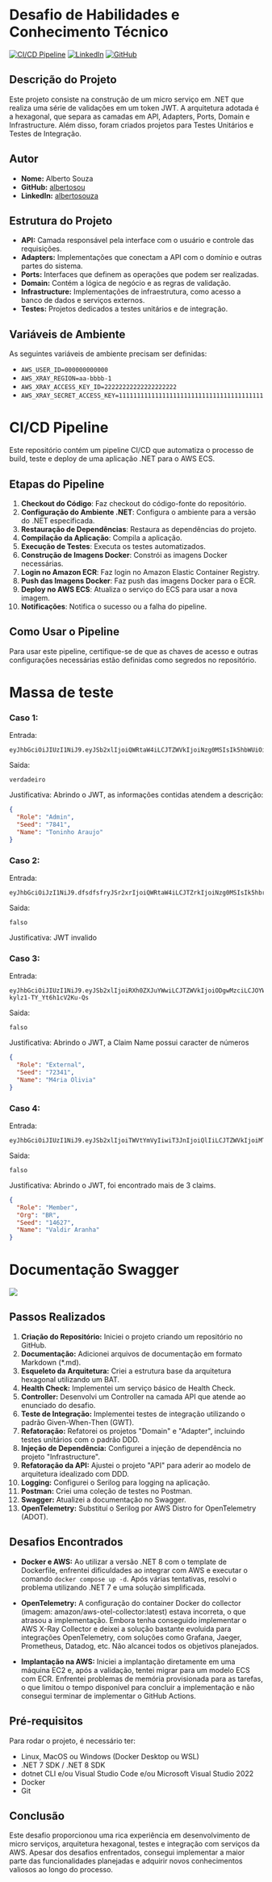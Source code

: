 # Desafio de Habilidades e Conhecimento Técnico

[![CI/CD Pipeline](https://github.com/albertosou/albertosou-2024-backend-challenge-application/actions/workflows/build-and-deploy.v1.yml/badge.svg)](https://github.com/albertosou/albertosou-2024-backend-challenge-application/actions/workflows/build-and-deploy.v1.yml) [![LinkedIn](https://img.shields.io/badge/LinkedIn-%230077B5.svg?logo=linkedin&logoColor=white)](https://linkedin.com/in/albertosouza) [![GitHub](https://img.shields.io/badge/github-%23121011.svg?logo=github&logoColor=white)](https://github.com/albertosou)

## Descrição do Projeto

Este projeto consiste na construção de um micro serviço em .NET que realiza uma série de validações em um token JWT. A arquitetura adotada é a hexagonal, que separa as camadas em API, Adapters, Ports, Domain e Infrastructure. Além disso, foram criados projetos para Testes Unitários e Testes de Integração.

## Autor

- **Nome:** Alberto Souza  
- **GitHub:** [albertosou](https://github.com/albertosou)
- **LinkedIn:** [albertosouza](https://www.linkedin.com/in/albertosouza/)

## Estrutura do Projeto

- **API:** Camada responsável pela interface com o usuário e controle das requisições.
- **Adapters:** Implementações que conectam a API com o domínio e outras partes do sistema.
- **Ports:** Interfaces que definem as operações que podem ser realizadas.
- **Domain:** Contém a lógica de negócio e as regras de validação.
- **Infrastructure:** Implementações de infraestrutura, como acesso a banco de dados e serviços externos.
- **Testes:** Projetos dedicados a testes unitários e de integração.

## Variáveis de Ambiente
As seguintes variáveis de ambiente precisam ser definidas:
- `AWS_USER_ID=000000000000`
- `AWS_XRAY_REGION=aa-bbbb-1`
- `AWS_XRAY_ACCESS_KEY_ID=22222222222222222222`
- `AWS_XRAY_SECRET_ACCESS_KEY=1111111111111111111111111111111111111111`

# CI/CD Pipeline

Este repositório contém um pipeline CI/CD que automatiza o processo de build, teste e deploy de uma aplicação .NET para o AWS ECS.

## Etapas do Pipeline

1. **Checkout do Código**: Faz checkout do código-fonte do repositório.
2. **Configuração do Ambiente .NET**: Configura o ambiente para a versão do .NET especificada.
3. **Restauração de Dependências**: Restaura as dependências do projeto.
4. **Compilação da Aplicação**: Compila a aplicação.
5. **Execução de Testes**: Executa os testes automatizados.
6. **Construção de Imagens Docker**: Constrói as imagens Docker necessárias.
7. **Login no Amazon ECR**: Faz login no Amazon Elastic Container Registry.
8. **Push das Imagens Docker**: Faz push das imagens Docker para o ECR.
9. **Deploy no AWS ECS**: Atualiza o serviço do ECS para usar a nova imagem.
10. **Notificações**: Notifica o sucesso ou a falha do pipeline.

## Como Usar o Pipeline 

Para usar este pipeline, certifique-se de que as chaves de acesso e outras configurações necessárias estão definidas como segredos no repositório.

# Massa de teste 

### Caso 1:
Entrada:
```
eyJhbGciOiJIUzI1NiJ9.eyJSb2xlIjoiQWRtaW4iLCJTZWVkIjoiNzg0MSIsIk5hbWUiOiJUb25pbmhvIEFyYXVqbyJ9.QY05sIjtrcJnP533kQNk8QXcaleJ1Q01jWY_ZzIZuAg
```
Saida:
```
verdadeiro
```
Justificativa:
Abrindo o JWT, as informações contidas atendem a descrição:
```json
{
  "Role": "Admin",
  "Seed": "7841",
  "Name": "Toninho Araujo"
}
```

### Caso 2:
Entrada:
```
eyJhbGciOiJzI1NiJ9.dfsdfsfryJSr2xrIjoiQWRtaW4iLCJTZrkIjoiNzg0MSIsIk5hbrUiOiJUb25pbmhvIEFyYXVqbyJ9.QY05fsdfsIjtrcJnP533kQNk8QXcaleJ1Q01jWY_ZzIZuAg
```
Saida:
```
falso
```
Justificativa:
JWT invalido

### Caso 3:
Entrada:
```
eyJhbGciOiJIUzI1NiJ9.eyJSb2xlIjoiRXh0ZXJuYWwiLCJTZWVkIjoiODgwMzciLCJOYW1lIjoiTTRyaWEgT2xpdmlhIn0.6YD73XWZYQSSMDf6H0i3-kylz1-TY_Yt6h1cV2Ku-Qs
```
Saida:
```
falso
```
Justificativa:
Abrindo o JWT, a Claim Name possui caracter de números
```json
{
  "Role": "External",
  "Seed": "72341",
  "Name": "M4ria Olivia"
}
```

### Caso 4:
Entrada:
```
eyJhbGciOiJIUzI1NiJ9.eyJSb2xlIjoiTWVtYmVyIiwiT3JnIjoiQlIiLCJTZWVkIjoiMTQ2MjciLCJOYW1lIjoiVmFsZGlyIEFyYW5oYSJ9.cmrXV_Flm5mfdpfNUVopY_I2zeJUy4EZ4i3Fea98zvY
```
Saida:
```
falso
```
Justificativa:
Abrindo o JWT, foi encontrado mais de 3 claims.
```json
{
  "Role": "Member",
  "Org": "BR",
  "Seed": "14627",
  "Name": "Valdir Aranha"
}
```
# Documentação Swagger

<img src="doc/img/swagger.png">

## Passos Realizados

1. **Criação do Repositório:** Iniciei o projeto criando um repositório no GitHub.
2. **Documentação:** Adicionei arquivos de documentação em formato Markdown (*.md).
3. **Esqueleto da Arquitetura:** Criei a estrutura base da arquitetura hexagonal utilizando um BAT.
4. **Health Check:** Implementei um serviço básico de Health Check.
5. **Controller:** Desenvolvi um Controller na camada API que atende ao enunciado do desafio.
6. **Teste de Integração:** Implementei testes de integração utilizando o padrão Given-When-Then (GWT).
7. **Refatoração:** Refatorei os projetos "Domain" e "Adapter", incluindo testes unitários com o padrão DDD.
8. **Injeção de Dependência:** Configurei a injeção de dependência no projeto "Infrastructure".
9. **Refatoração da API:** Ajustei o projeto "API" para aderir ao modelo de arquitetura idealizado com DDD.
10. **Logging:** Configurei o Serilog para logging na aplicação.
11. **Postman:** Criei uma coleção de testes no Postman.
12. **Swagger:** Atualizei a documentação no Swagger.
13. **OpenTelemetry:** Substituí o Serilog por AWS Distro for OpenTelemetry (ADOT).

## Desafios Encontrados

- **Docker e AWS:** Ao utilizar a versão .NET 8 com o template de Dockerfile, enfrentei dificuldades ao integrar com AWS e executar o comando `docker compose up -d`. Após várias tentativas, resolvi o problema utilizando .NET 7 e uma solução simplificada.
  
- **OpenTelemetry:** A configuração do container Docker do collector (imagem: amazon/aws-otel-collector:latest) estava incorreta, o que atrasou a implementação. Embora tenha conseguido implementar o AWS X-Ray Collector e deixei a solução bastante evoluida para integrações OpenTelemetry, com soluções como Grafana, Jaeger, Prometheus, Datadog, etc. Não alcancei todos os objetivos planejados.

- **Implantação na AWS:** Iniciei a implantação diretamente em uma máquina EC2 e, após a validação, tentei migrar para um modelo ECS com ECR. Enfrentei problemas de memória provisionada para as tarefas, o que limitou o tempo disponível para concluir a implementação e não consegui terminar de implementar o GitHub Actions.

## Pré-requisitos

Para rodar o projeto, é necessário ter:

- Linux, MacOS ou Windows (Docker Desktop ou WSL)
- .NET 7 SDK / .NET 8 SDK
- dotnet CLI e/ou Visual Studio Code e/ou Microsoft Visual Studio 2022
- Docker
- Git

## Conclusão

Este desafio proporcionou uma rica experiência em desenvolvimento de micro serviços, arquitetura hexagonal, testes e integração com serviços da AWS. Apesar dos desafios enfrentados, consegui implementar a maior parte das funcionalidades planejadas e adquirir novos conhecimentos valiosos ao longo do processo.
